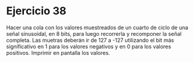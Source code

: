 # Ejercicio 38
Hacer una cola con los valores muestreados de un cuarto de ciclo de una señal sinusoidal, en 8 bits, para luego recorrerla y recomponer la señal completa. Las muetras deberán ir de 127 a -127 utilizando el bit más significativo en 1 para los valores negativos y en 0 para los valores positivos. Imprimir en pantalla los valores.
